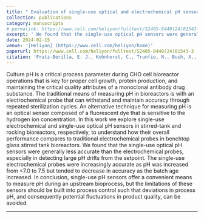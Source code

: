 ```yaml
---
title: " Evaluation of single-use optical and electrochemical pH sensors in upstream bioprocessing"
collection: publications
category: manuscripts
# permalink: https://www.cell.com/heliyon/fulltext/S2405-8440(24)01543-3
excerpt: ' We found that the single-use optical pH sensors were generally less accurate than the electrochemical probes, especially in detecting large pH drifts from the setpoint.'
date: 2024-02-15
venue: '[Heliyon] (https://www.cell.com/heliyon/home)'
paperurl: https://www.cell.com/heliyon/fulltext/S2405-8440(24)01543-3
citation: 'Fratz-Berilla, E. J., Kohnhorst, C., Trunfio, N., Bush, X., <b> Gyorgypal, A., </b> & Agarabi, C. (2024). &quot; Evaluation of single-use optical and electrochemical pH sensors in upstream bioprocessing.&quot; <i> Heliyon</i>. 10(3).'
---
```


Culture pH is a critical process parameter during CHO cell bioreactor operations that is key for proper cell growth, protein production, and maintaining the critical quality attributes of a monoclonal antibody drug substance. The traditional means of measuring pH in bioreactors is with an electrochemical probe that can withstand and maintain accuracy through repeated sterilization cycles. An alternative technique for measuring pH is an optical sensor composed of a fluorescent dye that is sensitive to the hydrogen ion concentration. In this work we explore single-use electrochemical and single-use optical pH sensors in stirred-tank and rocking bioreactors, respectively, to understand how their overall performance compares to traditional electrochemical probes in benchtop glass stirred tank bioreactors. We found that the single-use optical pH sensors were generally less accurate than the electrochemical probes, especially in detecting large pH drifts from the setpoint. The single-use electrochemical probes were increasingly accurate as pH was increased from <7.0 to 7.5 but tended to decrease in accuracy as the batch age increased. In conclusion, single-use pH sensors offer a convenient means to measure pH during an upstream bioprocess, but the limitations of these sensors should be built into process control such that deviations in process pH, and consequently potential fluctuations in product quality, can be avoided.

---

